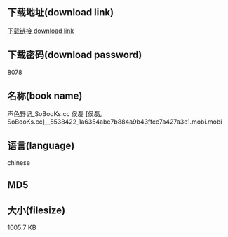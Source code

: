 ## 下载地址(download link)
[下载链接 download link](https://tutu365.netlify.app/?s=%E5%A3%B0%E8%89%B2%E9%87%8E%E8%AE%B0_SoBooKs.cc+%E4%BE%AF%E7%A3%8A+%5B%E4%BE%AF%E7%A3%8A%2C+SoBooKs.cc%5D__5538422_1a6354abe7b884a9b43ffcc7a427a3e1.mobi)

## 下载密码(download password)
8078

## 名称(book name)
声色野记_SoBooKs.cc 侯磊 [侯磊, SoBooKs.cc]__5538422_1a6354abe7b884a9b43ffcc7a427a3e1.mobi.mobi

## 语言(language)
chinese

## MD5


## 大小(filesize)
1005.7 KB
